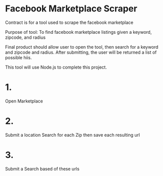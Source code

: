 # Facebook Marketplace Scraper
Contract is for a tool used to scrape the facebook marketplace

Purpose of tool: To find facebook marketplace listings given a keyword, zipcode, and radius

Final product should allow user to open the tool, then search for a keyword and zipcode and radius.
  After submitting, the user will be returned a list of possible hiis.

This tool will use Node.js to complete this project.

# 1.
Open Marketplace 

# 2.
Submit a location Search for each Zip then save each resulting url 

# 3.
Submit a Search based of these urls
